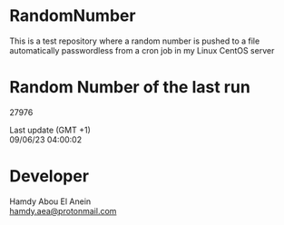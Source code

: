# RandomNumber    
This is a test repository where a random number is pushed to a file automatically passwordless from a cron job in my Linux CentOS server    
# Random Number of the last run   
27976
      
Last update (GMT +1)    
09/06/23 04:00:02
# Developer    
Hamdy Abou El Anein   
hamdy.aea@protonmail.com
